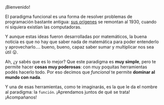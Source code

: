 ¡Bienvenido!

El paradigma funcional es una forma de resolver problemas de programación bastante antigua: [sus orígenes](https://es.wikipedia.org/wiki/C%C3%A1lculo_lambda) se remontan al 1930, cuando ni siquiera existían las computadoras.

Y aunque estas ideas fueron desarrolladas por matemáticos, la buena noticia es que no hay que saber nada de matemática para poder entenderlo y aprovecharlo.... bueno, bueno, capaz saber sumar y multiplicar nos sea útil :stuck_out_tongue:.

Ah, ¿y sabés que es lo mejor? Que este paradigma es **muy simple**, pero te permite hacer **cosas muy poderosas**: con muy poquitas herramientas podés hacerlo todo. Por eso decimos que _funcional_ te permite **dominar al mundo con nada**.

Y una de esas herramientas, como te imaginarás, es la que le da el nombre al paradigma: la `función`. ¡Aprendamos juntos de qué se trata! ¡Acompañanos!

